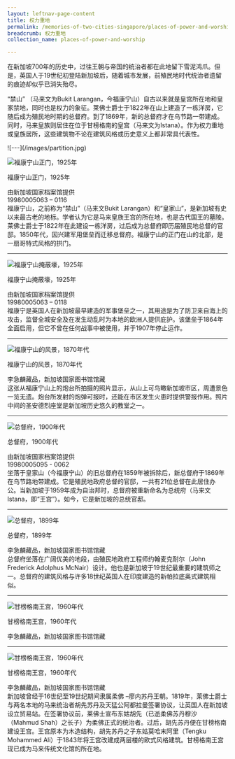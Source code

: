 ```yaml
---
layout: leftnav-page-content
title: 权力重地
permalink: /memories-of-two-cities-singapore/places-of-power-and-worship/seats-of-power/
breadcrumb: 权力重地
collection_name: places-of-power-and-worship

---
```

在新加坡700年的历史中，过往王朝与帝国的统治者都在此地留下雪泥鸿爪。但是，英国人于19世纪初登陆新加坡后，随着城市发展，前殖民地时代统治者遗留的痕迹却似乎已消失殆尽。

“禁山” （马来文为Bukit Larangan，今福康宁山）自古以来就是皇宫所在地和皇家禁地，同时也是权力的象征。莱佛士爵士于1822年在山上建造了一栋洋房，它随后成为殖民地时期的总督府。到了1869年，新的总督府才在乌节路一带建成。同时，马来皇族则居住在位于甘榜格南的皇宫（马来文为Istana）。作为权力重地或皇族居所，这些建筑物不论在建筑风格或历史意义上都非常具代表性。
<p></p>
![---](/images/partition.jpg)

![福康宁山正门，1925年](/images/power-and-worship/Sub1-1-fort-canning-entrance-cr.jpg)
<div class="custom-caption">
<div><p>福康宁山正门，1925年</p></div>
<div>由新加坡国家档案馆提供</div>
<div>19980005063 – 0116</div>
</div>
福康宁山，之前称为“禁山”（马来文Bukit Larangan）和“皇家山”，是新加坡有史以来最古老的地标。学者认为它是马来皇族王宫的所在地，也是古代国王的墓陵。莱佛士爵士于1822年在此建设一栋洋房，过后成为总督府即历届殖民地总督的官邸。1850年代，因兴建军用堡垒而迁移总督府。福康宁山的正门在山的北部，是一扇哥特式风格的拱门。
<p></p>
<p></p>
<hr>

![福康宁山掩蔽壕，1925年](/images/power-and-worship/Sub1-2-bunker-at-fort-canning-cr.jpg)
<div class="custom-caption">
<div><p>福康宁山掩蔽壕，1925年</p></div>
<div>由新加坡国家档案馆提供</div>
<div>19980005063 – 0118</div>
</div>
福康宁是英国人在新加坡最早建造的军事堡垒之一，其用途是为了防卫来自海上的攻击，监督全城安全及在发生动乱时为本地的欧洲人提供庇护。该堡垒于1864年全面启用，但它不曾在任何战事中被使用，并于1907年停止运作。
<p></p>
<p></p>
<hr>

![福康宁山的风景，1870年代](/images/power-and-worship/Sub1-3-view-of-town-from-fort-canning-hill.jpg)
<div class="custom-caption">
<div><p>福康宁山的风景，1870年代</p></div>
<div>李急麟藏品，新加坡国家图书馆馆藏</div>
</div>
这张从福康宁山上的炮台所拍摄的照片显示，从山上可鸟瞰新加坡市区，周遭景色一览无遗。炮台所发射的炮弹可报时，还能在市区发生火患时提供警报作用。照片中间的圣安德烈座堂是新加坡历史悠久的教堂之一。 
<p></p>
<p></p>
<hr>

![总督府，1900年代](/images/power-and-worship/Sub1-5-government-house.jpg)
<div class="custom-caption">
<div><p>总督府，1900年代</p></div>
<div>由新加坡国家档案馆提供</div>
<div>19980005095 - 0062</div>
</div>
坐落于皇家山（今福康宁山）的旧总督府在1859年被拆除后，新总督府于1869年在乌节路地带建成。它是殖民地政府总督的官邸，一共有21位总督在此居住办公。当新加坡于1959年成为自治邦时，总督府被重新命名为总统府（马来文Istana，即“王宫”）。如今，它是新加坡的总统官邸。
<p></p>
<p></p>
<hr>

![总督府，1899年](/images/power-and-worship/Sub1-7-government-house.jpg)
<div class="custom-caption">
<div><p>总督府，1899年</p></div>
<div>李急麟藏品，新加坡国家图书馆馆藏</div>
</div>
总督府坐落在广阔优美的地段，由殖民地政府工程师约翰麦克耐尔（John Frederick Adolphus McNair）设计。他也是新加坡于19世纪最重要的建筑师之一。总督府的建筑风格与许多18世纪英国人在印度建造的新帕拉底奥式建筑相似。
<p></p>
<p></p>
<hr>

![甘榜格南王宫，1960年代](/images/power-and-worship/Sub1-10-istana-kampong-glam-cr.jpg)
<div class="custom-caption">
<div><p>甘榜格南王宫，1960年代</p></div>
<div>李急麟藏品，新加坡国家图书馆馆藏</div>
</div>
<hr>

![甘榜格南王宫，1960年代](/images/power-and-worship/Sub1-11-istana-kampong-glam-cr.jpg)
<div class="custom-caption">
<div><p>甘榜格南王宫，1960年代</p></div>
<div>李急麟藏品，新加坡国家图书馆馆藏</div>
</div>
新加坡曾经于16世纪至19世纪期间隶属柔佛 –廖内苏丹王朝。1819年，莱佛士爵士与两名本地的马来统治者胡先苏丹及天猛公阿都拉曼签署协议，让英国人在新加坡设立贸易站。在签署协议前，莱佛士宣布东姑胡先（已逝柔佛苏丹穆沙（Mahmud Shah）之长子）为柔佛正式的统治者。过后，胡先苏丹便在甘榜格南建设王宫。王宫原本为木造结构，胡先苏丹之子东姑莫哈末阿里（Tengku Mohammed Ali）于1843年将王宫改建成两层楼的欧式风格建筑。甘榜格南王宫现已成为马来传统文化馆的所在地。
<p></p>
<p></p>
